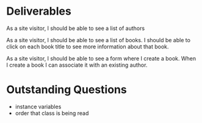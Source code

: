 # Deliverables
  As a site visitor, I should be able to see a list of authors

  As a site visitor, I should be able to see a list of books. I should be able to click on each book title to see more information about that book.

  As a site visitor, I should be able to see a form where I create a book. When I create a book I can associate it with an existing author.


# Outstanding Questions
  - instance variables
  - order that class is being read
